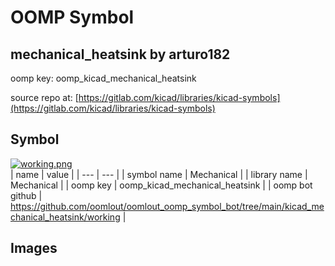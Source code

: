 # OOMP Symbol  
## mechanical_heatsink  by arturo182  
  
oomp key: oomp_kicad_mechanical_heatsink  
  
source repo at: [https://gitlab.com/kicad/libraries/kicad-symbols](https://gitlab.com/kicad/libraries/kicad-symbols)  
## Symbol  
  
[![working.png](working_600.png)](working.png)  
| name | value | 
| --- | --- | 
| symbol name | Mechanical | 
| library name | Mechanical | 
| oomp key | oomp_kicad_mechanical_heatsink | 
| oomp bot github | https://github.com/oomlout/oomlout_oomp_symbol_bot/tree/main/kicad_mechanical_heatsink/working | 
## Images  
